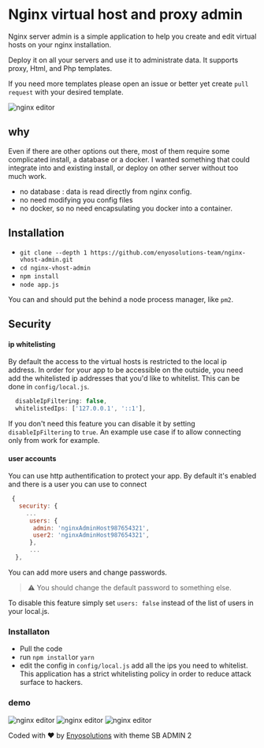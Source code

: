 # Nginx virtual host and proxy admin

Nginx server admin is a simple application to help you create and edit virtual hosts on your nginx installation.

Deploy it on all your servers and use it to administrate data.
It supports proxy, Html, and Php templates.

If you need more templates please open an issue or better yet create `pull request` with your desired template.

![nginx editor](./examples/homepage.png)

## why

Even if there are other options out there, most of them require some complicated install, a database or a docker. I wanted something that could integrate into and existing install, or deploy on other server without too much work.

- no database : data is read directly from nginx config.
- no need modifying you config files
- no docker, so no need encapsulating you docker into a container.

## Installation

- `git clone --depth 1 https://github.com/enyosolutions-team/nginx-vhost-admin.git`
- `cd nginx-vhost-admin`
- `npm install`
- `node app.js`

You can and should put the behind a node process manager, like `pm2`.

## Security

#### ip whitelisting

By default the access to the virtual hosts is restricted to the local ip address.
In order for your app to be accessible on the outside, you need add the whitelisted ip addresses that you'd like to whitelist. This can be done in `config/local.js`.

```javascript
  disableIpFiltering: false,
  whitelistedIps: ['127.0.0.1', '::1'],
```

If you don't need this feature you can disable it by setting `disableIpFiltering` to `true`.
An example use case if to allow connecting only from work for example.

#### user accounts

You can use http authentification to protect your app. By default it's enabled and there is a user you can use to connect

```javascript
 {
   security: {
     ...
      users: {
       admin: 'nginxAdminHost987654321',
       user2: 'nginxAdminHost987654321',
      },
      ...
  },
```

You can add more users and change passwords.

> ⚠️ You should change the default password to something else.

To disable this feature simply set `users: false` instead of the list of users in your local.js.

### Installaton

- Pull the code
- run `npm install`or `yarn`
- edit the config in `config/local.js` add all the ips you need to whitelist. This application has a strict whitelisting policy in order to reduce attack surface to hackers.

### demo

![nginx editor](./examples/homepage.png)
![nginx editor](./examples/create.png)
![nginx editor](./examples/edit.png)

<div class="copyright text-center my-auto">
                <span>Coded with ❤️ by  <a href="https://www.enyosolutions.com" target="_blank">Enyosolutions</a></span> with theme SB ADMIN 2
              </div>
